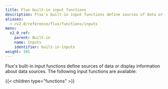 ```yaml
---
title: Flux built-in input functions
description: Flux's built-in input functions define sources of data or or display information about data sources.
aliases:
  - /v2.0/reference/flux/functions/inputs
menu:
  v2_0_ref:
    parent: Built-in
    name: Inputs
    identifier: built-in-inputs
weight: 301
---
```


Flux's built-in input functions define sources of data or display information about data sources.
The following input functions are available:

{{< children type="functions" >}}
